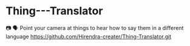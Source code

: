 # Thing---Translator
📷 🗣 Point your camera at things to hear how to say them in a different language
https://github.com/Hirendra-creater/Thing-Translator.git
<!DOCTYPE html>
<html lang="en">
  <head>
    <meta charset="utf-8" />
    <meta
      name="description"
      content="Point your camera at things to hear how to say them in a different language"
